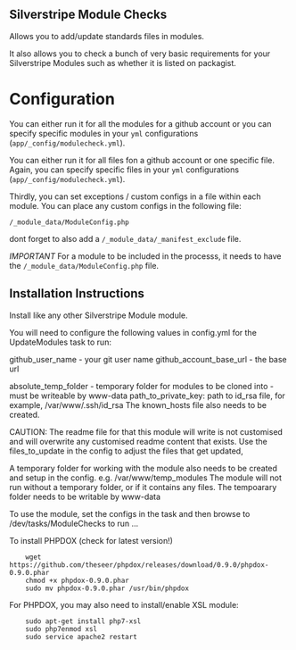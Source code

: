 ## Silverstripe Module Checks ##

Allows you to add/update standards files in modules.

It also allows you to check a bunch of
very basic requirements for your Silverstripe Modules
such as whether it is listed on packagist.

# Configuration

You can either run it for all the modules for a github account
or you can specify specific modules in your `yml` configurations
(`app/_config/modulecheck.yml`).

You can either run it for all files fon a github account or one specific file. Again,
you can specify specific files in your `yml` configurations
(`app/_config/modulecheck.yml`).

Thirdly, you can set exceptions / custom configs in a file within each module. You can place any custom configs in the following file:

`/_module_data/ModuleConfig.php`

dont forget to also add a `/_module_data/_manifest_exclude` file.

_IMPORTANT_
For a module to be included in the processs, it needs to have the
`/_module_data/ModuleConfig.php` file.


## Installation Instructions ##

Install like any
other Silverstripe Module module.

You will need to configure the following values in config.yml
for the UpdateModules task to run:

  github_user_name - your git user name
  github_account_base_url - the base url

  absolute_temp_folder - temporary folder for modules to be cloned into - must be writeable by www-data
  path_to_private_key: path to id_rsa file, for example, /var/www/.ssh/id_rsa
  The known_hosts file also needs to be created.

CAUTION: The readme file for that this module will write is not customised
and will overwrite any customised readme content that exists. Use the
files_to_update in the config to adjust the files that get updated,


A temporary folder for working with the module also needs
to be created and setup in the config. e.g. /var/www/temp_modules
The module will not run without a temporary folder, or
if it contains any files. The tempoarary folder needs to be writable
by www-data

To use the module, set the configs in the task and
then browse to /dev/tasks/ModuleChecks to run ...

To install PHPDOX (check for latest version!)

```
    wget https://github.com/theseer/phpdox/releases/download/0.9.0/phpdox-0.9.0.phar
    chmod +x phpdox-0.9.0.phar
    sudo mv phpdox-0.9.0.phar /usr/bin/phpdox
```

For PHPDOX, you may also need to install/enable XSL module:

```
    sudo apt-get install php7-xsl
    sudo php7enmod xsl
    sudo service apache2 restart
```
